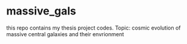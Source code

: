 # massive_gals
this repo contains my thesis project codes.
Topic: cosmic evolution of massive central galaxies and their envrionment
